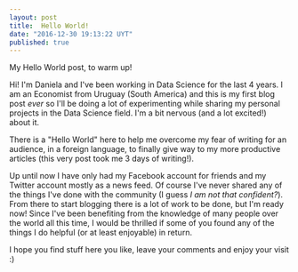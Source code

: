 ```yaml
---
layout: post
title:  Hello World!
date: "2016-12-30 19:13:22 UYT"
published: true
---
```

My Hello World post, to warm up! 

<!--more-->
Hi! I'm Daniela and I've been working in Data Science for the last 4 years. I am an Economist from Uruguay (South America) and this is my first blog post *ever* so I'll be doing a lot of experimenting while sharing my personal projects in the Data Science field. I'm a bit nervous (and a lot excited!) about it. 

There is a "Hello World" here to help me overcome my fear of writing for an audience, in a foreign language, to finally give way to my more productive articles (this very post took me 3 days of writing!).

Up until now I have only had my Facebook account for friends and my Twitter account mostly as a news feed. Of course I've never shared any of the things I've done with the community (I guess *I am not that confident?*). From there to start blogging there is a lot of work to be done, but I'm ready now! Since I've been benefiting from the knowledge of many people over the world all this time, I would be thrilled if some of you found any of the things I do helpful (or at least enjoyable) in return.

I hope you find stuff here you like, leave your comments and enjoy your visit :)  
